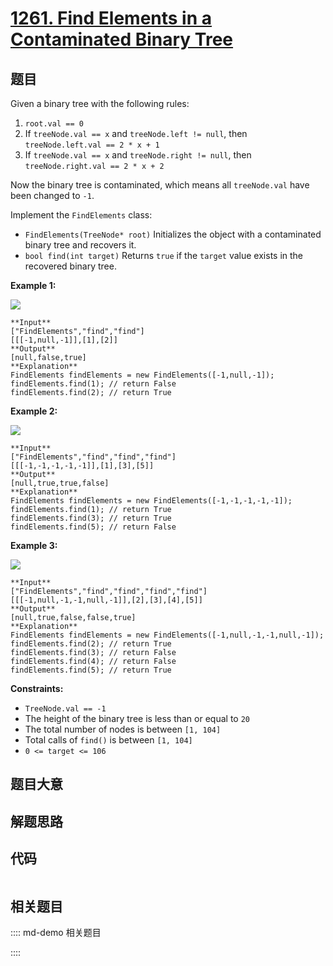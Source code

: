 # [1261. Find Elements in a Contaminated Binary Tree](https://leetcode.com/problems/find-elements-in-a-contaminated-binary-tree)

## 题目

Given a binary tree with the following rules:

  1. `root.val == 0`
  2. If `treeNode.val == x` and `treeNode.left != null`, then `treeNode.left.val == 2 * x + 1`
  3. If `treeNode.val == x` and `treeNode.right != null`, then `treeNode.right.val == 2 * x + 2`

Now the binary tree is contaminated, which means all `treeNode.val` have been
changed to `-1`.

Implement the `FindElements` class:

  * `FindElements(TreeNode* root)` Initializes the object with a contaminated binary tree and recovers it.
  * `bool find(int target)` Returns `true` if the `target` value exists in the recovered binary tree.



**Example 1:**

![](https://assets.leetcode.com/uploads/2019/11/06/untitled-diagram-4-1.jpg)

    
    
    **Input**
    ["FindElements","find","find"]
    [[[-1,null,-1]],[1],[2]]
    **Output**
    [null,false,true]
    **Explanation**
    FindElements findElements = new FindElements([-1,null,-1]); 
    findElements.find(1); // return False 
    findElements.find(2); // return True 

**Example 2:**

![](https://assets.leetcode.com/uploads/2019/11/06/untitled-diagram-4.jpg)

    
    
    **Input**
    ["FindElements","find","find","find"]
    [[[-1,-1,-1,-1,-1]],[1],[3],[5]]
    **Output**
    [null,true,true,false]
    **Explanation**
    FindElements findElements = new FindElements([-1,-1,-1,-1,-1]);
    findElements.find(1); // return True
    findElements.find(3); // return True
    findElements.find(5); // return False

**Example 3:**

![](https://assets.leetcode.com/uploads/2019/11/07/untitled-diagram-4-1-1.jpg)

    
    
    **Input**
    ["FindElements","find","find","find","find"]
    [[[-1,null,-1,-1,null,-1]],[2],[3],[4],[5]]
    **Output**
    [null,true,false,false,true]
    **Explanation**
    FindElements findElements = new FindElements([-1,null,-1,-1,null,-1]);
    findElements.find(2); // return True
    findElements.find(3); // return False
    findElements.find(4); // return False
    findElements.find(5); // return True
    



**Constraints:**

  * `TreeNode.val == -1`
  * The height of the binary tree is less than or equal to `20`
  * The total number of nodes is between `[1, 104]`
  * Total calls of `find()` is between `[1, 104]`
  * `0 <= target <= 106`


## 题目大意

## 解题思路

## 代码

```javascript

```

## 相关题目

:::: md-demo 相关题目

::::
